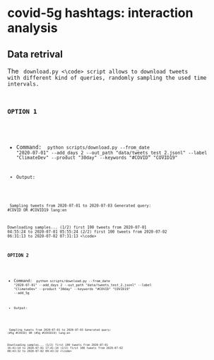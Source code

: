 # covid-5g hashtags: interaction analysis

## Data retrival

The <code> download.py <\code> script allows to download tweets with different kind of queries, randomly sampling the used time intervals.

### OPTION 1

- Command: <code> python scripts/download.py --from_date "2020-07-01" --add_days 2 --out_path "data/tweets_test_2.jsonl" --label "ClimateDev" --product "30day" --keywords "#COVID" "COVID19"


- Output:

<code> Sampling tweets from 2020-07-01 to 2020-07-03
Generated query:  #COVID OR #COVID19 lang:en

Downloading samples...
  (1/2) first 100 tweets from 2020-07-01 04:55:24 to 2020-07-01 05:55:24
  (2/2) first 100 tweets from 2020-07-02 06:31:13 to 2020-07-02 07:31:13 <\code>



### OPTION 2

- Command: <code> python scripts/download.py --from_date "2020-07-01" --add_days 2 --out_path "data/tweets_test_2.jsonl" --label "ClimateDev" --product "30day" --keywords "#COVID" "COVID19" --add_5g

- Output:

<code> Sampling tweets from 2020-07-01 to 2020-07-03
Generated query:  (#5g #COVID) OR (#5g #COVID19) lang:en

Downloading samples...
  (1/2) first 100 tweets from 2020-07-01 16:41:14 to 2020-07-01 17:41:14
  (2/2) first 100 tweets from 2020-07-02 08:43:32 to 2020-07-02 09:43:32 <\code>
